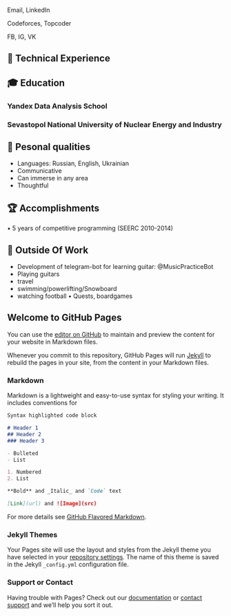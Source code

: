 Email, LinkedIn

Codeforces, Topcoder

FB, IG, VK

## 💾 Technical Experience

## 🎓 Education
### Yandex Data Analysis School

### Sevastopol National University of Nuclear Energy and Industry

## 💬 Pesonal qualities
* Languages: Russian, English, Ukrainian
* Communicative
* Can immerse in any area
* Thoughtful




## 🏆 Accomplishments
• 5 years of competitive programming (SEERC 2010-2014)


## 🎸 Outside Of Work
* Development of telegram-bot for learning guitar: @MusicPracticeBot
* Playing guitars
* travel
* swimming/powerlifting/Snowboard
* watching football
• Quests, boardgames




## Welcome to GitHub Pages

You can use the [editor on GitHub](https://github.com/blazerer/cv/edit/gh-pages/index.md) to maintain and preview the content for your website in Markdown files.

Whenever you commit to this repository, GitHub Pages will run [Jekyll](https://jekyllrb.com/) to rebuild the pages in your site, from the content in your Markdown files.

### Markdown

Markdown is a lightweight and easy-to-use syntax for styling your writing. It includes conventions for

```markdown
Syntax highlighted code block

# Header 1
## Header 2
### Header 3

- Bulleted
- List

1. Numbered
2. List

**Bold** and _Italic_ and `Code` text

[Link](url) and ![Image](src)
```

For more details see [GitHub Flavored Markdown](https://guides.github.com/features/mastering-markdown/).

### Jekyll Themes

Your Pages site will use the layout and styles from the Jekyll theme you have selected in your [repository settings](https://github.com/blazerer/cv/settings/pages). The name of this theme is saved in the Jekyll `_config.yml` configuration file.

### Support or Contact

Having trouble with Pages? Check out our [documentation](https://docs.github.com/categories/github-pages-basics/) or [contact support](https://support.github.com/contact) and we’ll help you sort it out.
